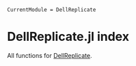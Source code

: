 ```@meta
CurrentModule = DellReplicate
```

# DellReplicate.jl index

All functions for [DellReplicate](https://github.com/prantoine/DellReplicate.jl).

```@index
```


